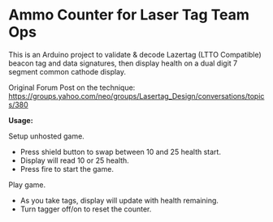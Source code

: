 # Ammo Counter for Laser Tag Team Ops

This is an Arduino project to validate & decode Lazertag (LTTO Compatible) beacon tag and data signatures, then display health on a dual digit 7 segment common cathode display.

Original Forum Post on the technique: https://groups.yahoo.com/neo/groups/Lasertag_Design/conversations/topics/380

**Usage:**

Setup unhosted game.
- Press shield button to swap between 10 and 25 health start.
- Display will read 10 or 25 health.
- Press fire to start the game.

Play game.
- As you take tags, display will update with health remaining.
- Turn tagger off/on to reset the counter.
